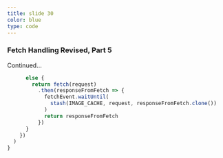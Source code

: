 ```yaml
---
title: slide 30
color: blue
type: code
---
```

### Fetch Handling Revised, Part 5

Continued…

```javascript
      else {
        return fetch(request)
          .then(responseFromFetch => {
            fetchEvent.waitUntil(
              stash(IMAGE_CACHE, request, responseFromFetch.clone())
            )
            return responseFromFetch
          })
      }
    })
  )
}
```
